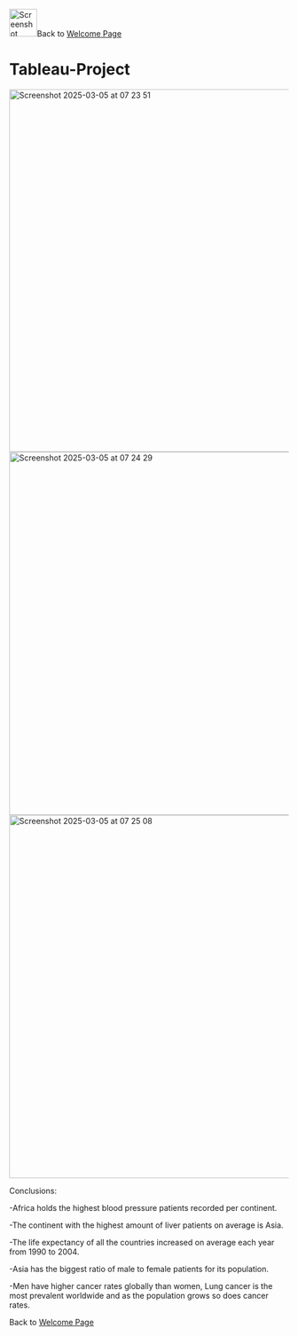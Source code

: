 <img width="50" alt="Screenshot 2025-03-05 at 07 38 04" src="https://github.com/user-attachments/assets/9661612c-37ea-4a50-a17b-25601a8b7a94" />Back to [Welcome Page](https://adambouzgan.github.io/Welcome-To-My-Portfolio/)

# Tableau-Project

<img width="654" alt="Screenshot 2025-03-05 at 07 23 51" src="https://github.com/user-attachments/assets/b63d6b53-6a6f-4b12-86c8-358acfcd6e24" />



<img width="655" alt="Screenshot 2025-03-05 at 07 24 29" src="https://github.com/user-attachments/assets/9ef4cf07-2c3c-4b22-be27-22ae0efbabf6" />
<img width="655" alt="Screenshot 2025-03-05 at 07 25 08" src="https://github.com/user-attachments/assets/72761d6a-7fe8-4854-aed0-d6efa7446188" />



Conclusions:

-Africa holds the highest blood pressure patients recorded per continent.

-The continent with the highest amount of liver patients on average is Asia.

-The life expectancy of all the countries increased on average each year from 1990 to 2004.

-Asia has the biggest ratio of male to female patients for its population.

-Men have higher cancer rates globally than women, Lung cancer is the most prevalent worldwide and as the population grows so does cancer rates.


Back to [Welcome Page](https://adambouzgan.github.io/Welcome-To-My-Portfolio/)

